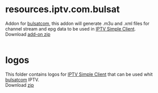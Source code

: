 # resources.iptv.com.bulsat
Addon for [bulsatcom](www.bulsat.com), this addon will generate .m3u and .xml files for channel stream and epg data to be used in [IPTV Simple Client](http://kodi.wiki/view/Add-on:IPTV_Simple_Client).
<br />
Download [add-on zip](https://github.com/vastril4o/kodi_add-ons/raw/master/resources.iptv.com.bulsat.zip)
<br /><br />

# logos
This folder contains logos for [IPTV Simple Client](http://kodi.wiki/view/Add-on:IPTV_Simple_Client) that can be used whit [bulsatcom](www.bulsat.com) IPTV.
<br />
Download [zip](https://github.com/vastril4o/kodi_add-ons/raw/master/logos.zip)
<br /><br />
